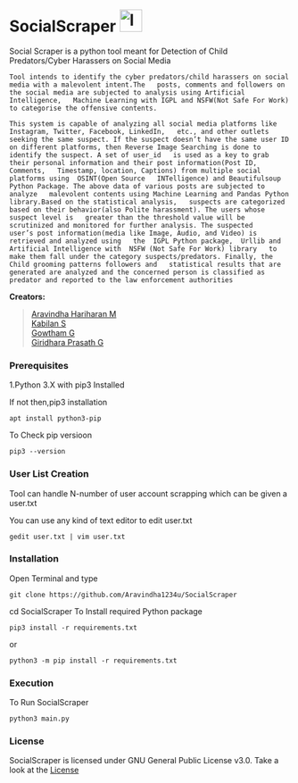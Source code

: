 # SocialScraper <img src="https://cdn3.iconfinder.com/data/icons/web-hosting-2-1/128/95-512.png" alt="logo" width="40" height="40"/>

Social Scraper is a python tool meant for Detection of Child Predators/Cyber Harassers on Social Media

```
Tool intends to identify the cyber predators/child harassers on social media with a malevolent intent.The   posts, comments and followers on the social media are subjected to analysis using Artificial Intelligence,   Machine Learning with IGPL and NSFW(Not Safe For Work) to categorise the offensive contents.  

This system is capable of analyzing all social media platforms like Instagram, Twitter, Facebook, LinkedIn,   etc., and other outlets seeking the same suspect. If the suspect doesn’t have the same user ID   on different platforms, then Reverse Image Searching is done to identify the suspect. A set of user_id   is used as a key to grab their personal information and their post information(Post ID, Comments,   Timestamp, location, Captions) from multiple social platforms using ​ OSINT(Open Source   INTelligence) and Beautifulsoup Python Package. The above data of various posts are subjected to analyze   malevolent contents using Machine Learning and Pandas Python library.Based on the statistical analysis,   suspects are categorized based on their behavior(also Polite harassment). The users whose suspect level is   greater than the threshold value will be scrutinized and monitored for further analysis. The suspected    user’s post information(media like Image, Audio, and Video) is retrieved and analyzed using   the ​ IGPL Python package, ​ Urllib and ​ Artificial Intelligence with ​ NSFW (Not Safe For Work) library   to make them fall under the category suspects/predators. Finally, the Child grooming patterns followers and   statistical results that are generated are analyzed and the concerned person is classified as   predator and reported to the law enforcement authorities  
```

**Creators:**
> [Aravindha Hariharan M](https://github.com/Aravindha1234u)  
> [Kabilan S](https://github.com/kabilan1290)  
> [Gowtham G](https://github.com/Gowtham-18)  
> [Giridhara Prasath G](https://github.com/giridhar30)  



### Prerequisites
1.Python 3.X with pip3 Installed  

If not then,pip3 installation  
```
apt install python3-pip
```  
To Check pip versioon  
```
pip3 --version
```

### User List Creation
Tool can handle N-number of user account scrapping which can be given a user.txt

You can use any kind of text editor to edit user.txt
```
gedit user.txt | vim user.txt
```

### Installation
Open Terminal and type
```
git clone https://github.com/Aravindha1234u/SocialScraper
```
cd SocialScraper
To Install required Python package

```
pip3 install -r requirements.txt
```
or
```
python3 -m pip install -r requirements.txt
```

### Execution
To Run SocialScraper
```
python3 main.py
```

### License
SocialScraper is licensed under GNU General Public License v3.0. Take a look at the [License](https://github.com/Aravindha1234u/SocialScraper/blob/master/LICENSE)
